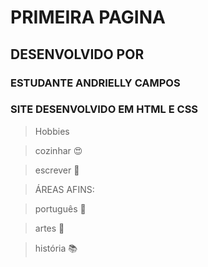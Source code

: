 # PRIMEIRA PAGINA 

## DESENVOLVIDO POR

### ESTUDANTE ANDRIELLY CAMPOS 

### SITE DESENVOLVIDO EM HTML E CSS

>Hobbies

>cozinhar :heart_eyes:

>escrever :pencil:

>ÁREAS AFINS:

>português :book:

>artes :art:

>história :books:
